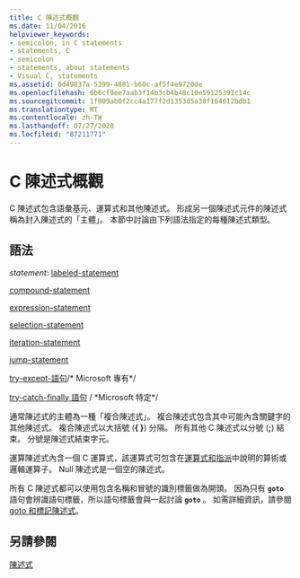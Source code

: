 ```yaml
---
title: C 陳述式概觀
ms.date: 11/04/2016
helpviewer_keywords:
- semicolon, in C statements
- statements, C
- semicolon
- statements, about statements
- Visual C, statements
ms.assetid: 0d49837a-5399-4881-b60c-af5f4e9720de
ms.openlocfilehash: 6b6cf9ee7aab3f14b3cb4b48c10e59125391c14c
ms.sourcegitcommit: 1f009ab0f2cc4a177f2d1353d5a38f164612bdb1
ms.translationtype: MT
ms.contentlocale: zh-TW
ms.lasthandoff: 07/27/2020
ms.locfileid: "87211771"
---
```

# <a name="overview-of-c-statements"></a>C 陳述式概觀

C 陳述式包含語彙基元、運算式和其他陳述式。 形成另一個陳述式元件的陳述式稱為封入陳述式的「主體」。 本節中討論由下列語法指定的每種陳述式類型。

## <a name="syntax"></a>語法

*statement*: [labeled-statement](../c-language/goto-and-labeled-statements-c.md)

[compound-statement](../c-language/compound-statement-c.md)

[expression-statement](../c-language/expression-statement-c.md)

[selection-statement](../c-language/if-statement-c.md)

[iteration-statement](../c-language/do-while-statement-c.md)

[jump-statement](../c-language/break-statement-c.md)

[try-except-語句](../c-language/try-except-statement-c.md)/* Microsoft 專有\*/

[try-catch-finally 語句](../c-language/try-finally-statement-c.md)  / \*Microsoft 特定\*/

通常陳述式的主體為一種「複合陳述式」。 複合陳述式包含其中可能內含關鍵字的其他陳述式。 複合陳述式以大括號 (**{ }**) 分隔。 所有其他 C 陳述式以分號 (**;**) 結束。 分號是陳述式結束字元。

運算陳述式內含一個 C 運算式，該運算式可包含在[運算式和指派](../c-language/expressions-and-assignments.md)中說明的算術或邏輯運算子。 Null 陳述式是一個空的陳述式。

所有 C 陳述式都可以使用包含名稱和冒號的識別標籤做為開頭。 因為只有 **`goto`** 語句會辨識語句標籤，所以語句標籤會與一起討論 **`goto`** 。 如需詳細資訊，請參閱 [goto 和標記陳述式](../c-language/goto-and-labeled-statements-c.md)。

## <a name="see-also"></a>另請參閱

[陳述式](../c-language/statements-c.md)
